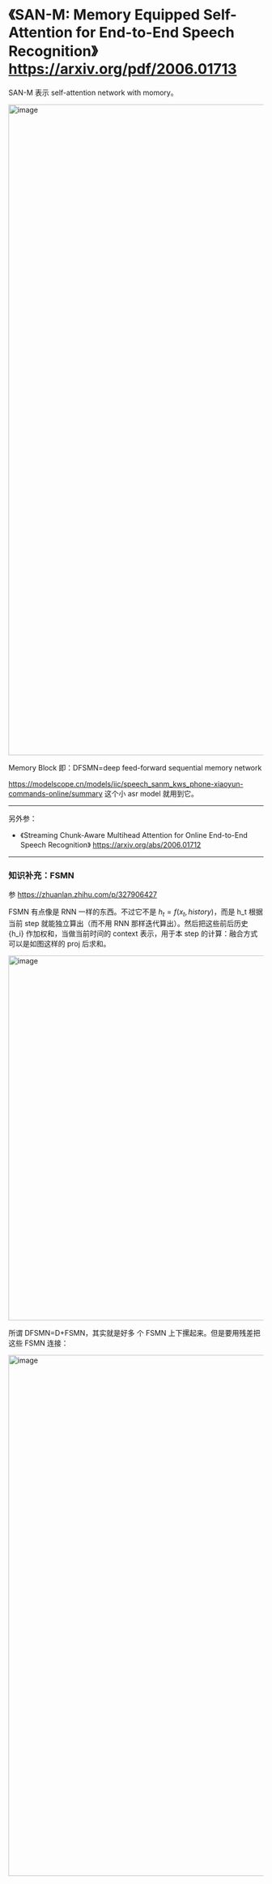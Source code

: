 # 《SAN-M: Memory Equipped Self-Attention for End-to-End Speech Recognition》 https://arxiv.org/pdf/2006.01713

 SAN-M 表示 self-attention network with momory。
 
<img width="982" height="1284" alt="image" src="https://github.com/user-attachments/assets/a2fe949d-199d-4b6d-b1a8-04dffd9931a4" />

Memory Block 即：DFSMN=deep feed-forward sequential memory network

https://modelscope.cn/models/iic/speech_sanm_kws_phone-xiaoyun-commands-online/summary 这个小 asr model 就用到它。

---

另外参：

- 《Streaming Chunk-Aware Multihead Attention for Online End-to-End Speech Recognition》 https://arxiv.org/abs/2006.01712

---

### 知识补充：FSMN

参 https://zhuanlan.zhihu.com/p/327906427

FSMN 有点像是 RNN 一样的东西。不过它不是 $h_t = f(x_t, history)$，而是 h_t 根据当前 step 就能独立算出（而不用 RNN 那样迭代算出）。然后把这些前后历史 {h_i} 作加权和，当做当前时间的 context 表示，用于本 step 的计算：融合方式可以是如图这样的 proj 后求和。

<img width="1012" height="720" alt="image" src="https://github.com/user-attachments/assets/732ff4d5-6563-49fb-8cb3-1b3a9431fc27" />

所谓 DFSMN=D+FSMN，其实就是好多 个 FSMN 上下摞起来。但是要用残差把这些 FSMN 连接：

<img width="820" height="1028" alt="image" src="https://github.com/user-attachments/assets/109db07f-1ec8-40f5-81a5-547f5c427466" />

